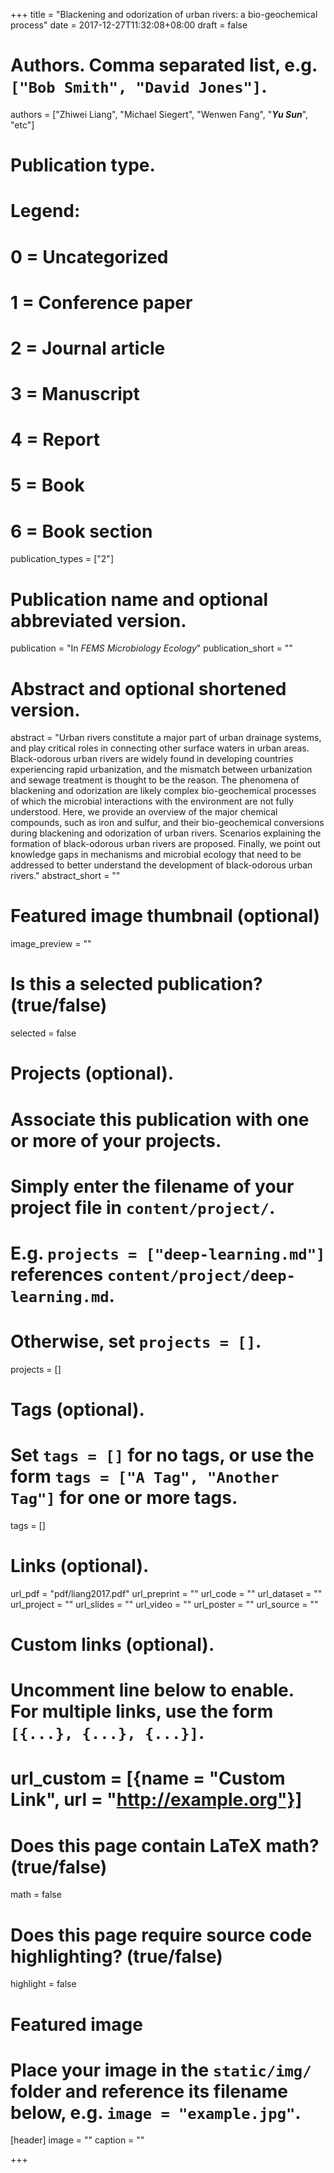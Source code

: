 +++
title = "Blackening and odorization of urban rivers: a bio-geochemical process"
date = 2017-12-27T11:32:08+08:00
draft = false

# Authors. Comma separated list, e.g. `["Bob Smith", "David Jones"]`.
authors = ["Zhiwei Liang", "Michael Siegert", "Wenwen Fang", "***Yu Sun***", "etc"]

# Publication type.
# Legend:
# 0 = Uncategorized
# 1 = Conference paper
# 2 = Journal article
# 3 = Manuscript
# 4 = Report
# 5 = Book
# 6 = Book section
publication_types = ["2"]

# Publication name and optional abbreviated version.
publication = "In *FEMS Microbiology Ecology*"
publication_short = ""

# Abstract and optional shortened version.
abstract = "Urban rivers constitute a major part of urban drainage systems, and play critical roles in connecting other surface waters in urban areas. Black-odorous urban rivers are widely found in developing countries experiencing rapid urbanization, and the mismatch between urbanization and sewage treatment is thought to be the reason. The phenomena of blackening and odorization are likely complex bio-geochemical processes of which the microbial interactions with the environment are not fully understood. Here, we provide an overview of the major chemical compounds, such as iron and sulfur, and their bio-geochemical conversions during blackening and odorization of urban rivers. Scenarios explaining the formation of black-odorous urban rivers are proposed. Finally, we point out knowledge gaps in mechanisms and microbial ecology that need to be addressed to better understand the development of black-odorous urban rivers."
abstract_short = ""

# Featured image thumbnail (optional)
image_preview = ""

# Is this a selected publication? (true/false)
selected = false

# Projects (optional).
#   Associate this publication with one or more of your projects.
#   Simply enter the filename of your project file in `content/project/`.
#   E.g. `projects = ["deep-learning.md"]` references `content/project/deep-learning.md`.
#   Otherwise, set `projects = []`.
projects = []

# Tags (optional).
#   Set `tags = []` for no tags, or use the form `tags = ["A Tag", "Another Tag"]` for one or more tags.
tags = []

# Links (optional).
url_pdf = "pdf/liang2017.pdf"
url_preprint = ""
url_code = ""
url_dataset = ""
url_project = ""
url_slides = ""
url_video = ""
url_poster = ""
url_source = ""

# Custom links (optional).
#   Uncomment line below to enable. For multiple links, use the form `[{...}, {...}, {...}]`.
# url_custom = [{name = "Custom Link", url = "http://example.org"}]

# Does this page contain LaTeX math? (true/false)
math = false

# Does this page require source code highlighting? (true/false)
highlight = false

# Featured image
# Place your image in the `static/img/` folder and reference its filename below, e.g. `image = "example.jpg"`.
[header]
image = ""
caption = ""

+++
